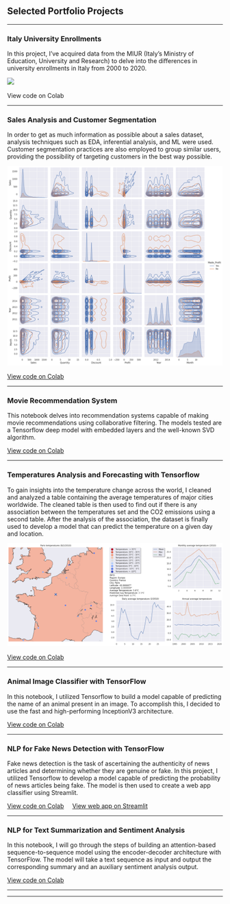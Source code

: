 ## Selected Portfolio Projects

---

### Italy University Enrollments

In this project, I’ve acquired data from the MIUR (Italy’s Ministry of Education, University and Research) to delve into the differences in university enrollments in Italy from 2000 to 2020.

<img src="/images/Italy%20un.png?raw=true" />

View code on Colab

---

### Sales Analysis and Customer Segmentation
In order to get as much information as possible about a sales dataset, analysis techniques such as EDA, inferential analysis, and ML were used. Customer segmentation practices are also employed to group similar users, providing the possibility of targeting customers in the best way possible.

<img src="/images/Sales_Analysis.png" />

[View code on Colab](https://colab.research.google.com/drive/16D2wZIYugOM2u7OUHegozT25UXVQB6gV?usp=sharing)

---

### Movie Recommendation System

This notebook delves into recommendation systems capable of making movie recommendations using collaborative filtering. The models tested are a Tensorflow deep model with embedded layers and the well-known SVD algorithm.

[View code on Colab](https://colab.research.google.com/drive/1NrYWsHU4AvId_r-SOSqpcFeX7kO8I70O?usp=sharing)

---

### Temperatures Analysis and Forecasting with Tensorflow

To gain insights into the temperature change across the world, I cleaned and analyzed a table containing the average temperatures of major cities worldwide. The cleaned table is then used to find out if there is any association between the temperatures set and the CO2 emissions using a second table. After the analysis of the association, the dataset is finally used to develop a model that can predict the temperature on a given day and location.

<img src="/images/World_Temperature.png" />

[View code on Colab](https://colab.research.google.com/drive/1H3_I_27C7ZFKb_ZGP_X_CAr97t-C9qtk?usp=sharing)

---

### Animal Image Classifier with TensorFlow

In this notebook, I utilized Tensorflow to build a model capable of predicting the name of an animal present in an image. To accomplish this, I decided to use the fast and high-performing InceptionV3 architecture.

[View code on Colab](https://colab.research.google.com/drive/13ZDnaX4-0tyE3VQM_HZ-7czKSJ5jiET8?usp=sharing)

---


### NLP for Fake News Detection with TensorFlow

Fake news detection is the task of ascertaining the authenticity of news articles and determining whether they are genuine or fake. In this project, I utilized Tensorflow to develop a model capable of predicting the probability of news articles being fake. The model is then used to create a web app classifier using Streamlit.

[View code on Colab](https://colab.research.google.com/drive/12jPrkVDvf1OSUcSKqdgly9Sr5Yyz9nx-?usp=sharing) &nbsp;&nbsp;&nbsp; [View web app on Streamlit](https://newsclassifier-ffhsmr5htxfjrj3jqyaayd.streamlit.app/)


---

### NLP for Text Summarization and Sentiment Analysis

In this notebook, I will go through the steps of building an attention-based sequence-to-sequence model using the encoder-decoder architecture with TensorFlow. The model will take a text sequence as input and output the corresponding summary and an auxiliary sentiment analysis output.

[View code on Colab](https://colab.research.google.com/drive/1KUvyLiefE3sZiqr9-t3erUCcJLcbwafC?usp=sharing)

---
---
